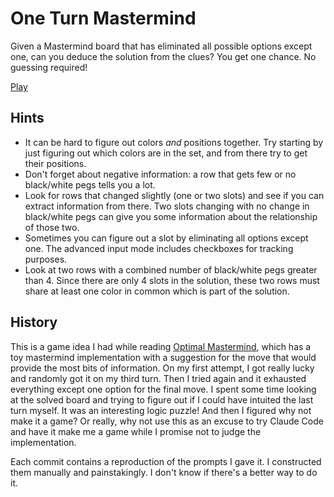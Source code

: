 # One Turn Mastermind

Given a Mastermind board that has eliminated all possible options except one,
can you deduce the solution from the clues? You get one chance. No guessing
required!

[Play](https://dpatti.github.io/one-turn-mastermind/)

## Hints

* It can be hard to figure out colors *and* positions together. Try starting by
  just figuring out which colors are in the set, and from there try to get their
  positions.
* Don't forget about negative information: a row that gets few or no black/white
  pegs tells you a lot.
* Look for rows that changed slightly (one or two slots) and see if you can
  extract information from there. Two slots changing with no change in
  black/white pegs can give you some information about the relationship of those
  two.
* Sometimes you can figure out a slot by eliminating all options except one. The
  advanced input mode includes checkboxes for tracking purposes.
* Look at two rows with a combined number of black/white pegs greater than 4.
  Since there are only 4 slots in the solution, these two rows must share at
  least one color in common which is part of the solution.

## History

This is a game idea I had while reading [Optimal Mastermind][1], which has a toy
mastermind implementation with a suggestion for the move that would provide the
most bits of information. On my first attempt, I got really lucky and randomly
got it on my third turn. Then I tried again and it exhausted everything except
one option for the final move. I spent some time looking at the solved board and
trying to figure out if I could have intuited the last turn myself. It was an
interesting logic puzzle! And then I figured why not make it a game? Or really,
why not use this as an excuse to try Claude Code and have it make me a game
while I promise not to judge the implementation.

Each commit contains a reproduction of the prompts I gave it. I constructed them
manually and painstakingly. I don't know if there's a better way to do it.

[1]: https://www.goranssongaspar.com/mastermind
